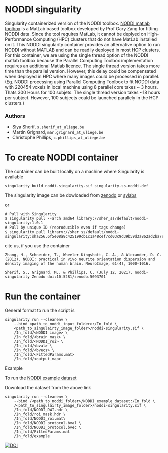 # NODDI singularity

Singularity containerized version of the NODDI toolbox. [NODDI matlab toolbox](http://mig.cs.ucl.ac.uk/index.php?n=Tutorial.NODDImatlab) is a MatLab based toolbox developed by Prof Gary Zang for fitting NODDI data. Since the tool requires MatLab, it cannot be deplyed on High-Performance Computing (HPC) clusters that do not have MatLab installed on it. This NODDI singularity container provides an alternative option to run NODDI without MATLAB and can be readily deployed in most HCP clusters. For this container, we are using the single thread option of the NODDI matlab toolbox because the Parallel Computing Toolbox implementation requires an additional Matlab licence. The single thread version takes more time than the parallel version. However, this delay could be compensated when deployed in HPC where many images could be processed in parallel. (Eg. NODDI processing using Parallel Computing Toolbox to fit NODDI data with 220454 voxels in local machine using 8 parallel core takes ~ 3 hours. Thats 300 Hours for 100 subjets. The single thread version takes ~18 hours per subject. However, 100 subjects could be launched parallely in the HCP clusters.)

### Authors
- Siya Sherif, `s.sherif_at_uliege.be`
- Martin Grignard, `mar.grignard_at_uliege.be`
- Christophe Phillips, `c.phillips_at_uliege.be`



# To create NODDI container 

The container can be built locally on a machine where Singularity is available 

    singularity build noddi-singularity.sif singularity-ss-noddi.def

The singularity image can be dowloaded from [zenodo](https://doi.org/10.5281/zenodo.5093701) or [sylabs](https://cloud.sylabs.io/library/sher_ss/default/noddi-singularity) 

or 

```
# Pull with Singularity
$ singularity pull --arch amd64 library://sher_ss/default/noddi-singularity:1.0.1
# Pull by unique ID (reproducible even if tags change)
$ singularity pull library://sher_ss/default/noddi-singularity:sha256.6f5e08a8c425199cb1c1a48cef7cd03c9d39b59d3a862ad2ba780792d26d73ac
```

cite us, if you use the container
```
Zhang, H., Schneider, T., Wheeler-Kingshott, C. A., & Alexander, D. C. (2012). NODDI: practical in vivo neurite orientation dispersion and density imaging of the human brain. NeuroImage, 61(4), 1000–1016.

Sherif, S., Grignard, M., & Phillips, C. (July 12, 2021). noddi-singularity Zenodo doi:10.5281/zenodo.5093701

```

# Run the container 

General format to run the script is 

```
singularity run --cleanenv \
    --bind <path_to_noddi_input_folder>:/In_fold \
    <path_to_singulairty_image_folder>/noddi-singularity.sif \
    /In_fold/<NODDI image> \
    /In_fold/<brain_mask> \
    /In_fold/<NODDI_roi> \
    /In_fold/<bval> \
    /In_fold/<bvecs> \
    /In_fold/<FittedParams.mat>
    /In_fold/<output_map>
```

Example 
    
To run the [NODDI example dataset](http://mig.cs.ucl.ac.uk/index.php?n=Tutorial.NODDImatlab)

Download the dataset from the above link 

```
singularity run --cleanenv \
    --bind /<path_to_noddi_folder>/NODDI_example_dataset:/In_fold \
    /<path_to_singulairty_image_folder>/noddi-singularity.sif \
    /In_fold/NODDI_DWI.hdr \
    /In_fold/roi_mask.hdr \
    /In_fold/NODDI_roi.mat\
    /In_fold/NODDI_protocol.bval \
    /In_fold/NODDI_protocol.bvec \
    /In_fold/FittedParams.mat
    /In_fold/example
```


[![DOI](https://zenodo.org/badge/DOI/10.5281/zenodo.5093701.svg)](https://doi.org/10.5281/zenodo.5093701)
